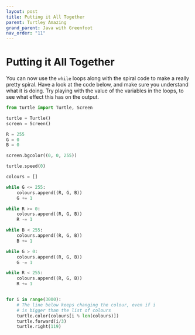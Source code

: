 ```yaml
---
layout: post
title: Putting it All Together
parent: Turtley Amazing
grand_parent: Java with Greenfoot
nav_order: "11"
---
```


# Putting it All Together

You can now use the `while` loops along with the spiral code to make a really pretty spiral. Have a look at the code below, and make sure you understand what it is doing. Try playing with the value of the variables in the loops, to see what effect this has on the output.

```python
from turtle import Turtle, Screen

turtle = Turtle()
screen = Screen()

R = 255
G = 0
B = 0

screen.bgcolor((0, 0, 255))

turtle.speed(0)

colours = []

while G <= 255:
    colours.append((R, G, B))
    G += 1

while R >= 0:
    colours.append((R, G, B))
    R -= 1

while B < 255:
    colours.append((R, G, B))
    B += 1

while G > 0:
    colours.append((R, G, B))
    G -= 1

while R < 255:
    colours.append((R, G, B))
    R += 1


for i in range(3000):
    # The line below keeps changing the colour, even if i
    # is bigger than the list of colours
    turtle.color(colours[i % len(colours)])
    turtle.forward(i/3)
    turtle.right(119)
```
